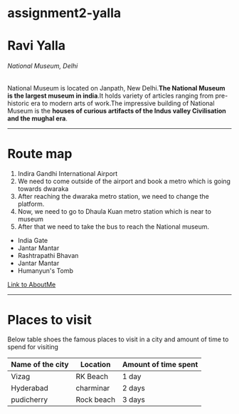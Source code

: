 # assignment2-yalla

  # Ravi Yalla

  ###### National Museum, Delhi

  National Museum is located on Janpath, New Delhi.**The National Museum is the largest museum in india**.It holds variety of articles ranging from pre-historic era to modern arts of work.The impressive building of National Museum is the **houses of curious artifacts of the Indus valley Civilisation and the mughal era**.

  ***

  # Route map

  1. Indira Gandhi International Airport
  2. We need to come outside of the airport and book a metro which is going towards dwaraka
  3. After reaching the dwaraka metro station, we need to change the platform.
  4. Now, we need to go to  Dhaula Kuan metro station which is near to museum 
  5. After that we need to take the bus to reach the National museum.
  * India Gate
  * Jantar Mantar
  * Rashtrapathi Bhavan
  * Jantar Mantar
  * Humanyun's Tomb

  [Link to AboutMe](AboutMe.md)

***

# Places to visit

Below table shoes the famous places to visit in a city and amount of time to spend for visiting

|Name of the city | Location | Amount of time spent |
|---| --- | --- |
|Vizag | RK Beach | 1 day |
|Hyderabad | charminar | 2 days |
|pudicherry | Rock beach | 3 days |




  
